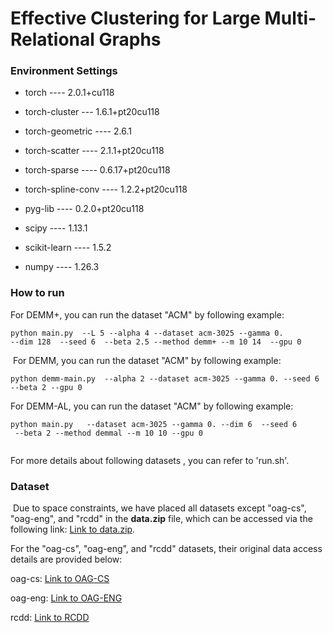 # Effective Clustering for Large Multi-Relational Graphs

### Environment Settings

- torch ---- 2.0.1+cu118

- torch-cluster --- 1.6.1+pt20cu118

- torch-geometric ---- 2.6.1

- torch-scatter ---- 2.1.1+pt20cu118

- torch-sparse ---- 0.6.17+pt20cu118

- torch-spline-conv ---- 1.2.2+pt20cu118

- pyg-lib  ---- 0.2.0+pt20cu118

- scipy  ---- 1.13.1

- scikit-learn ---- 1.5.2

- numpy ---- 1.26.3
  
  

### How to run

For DEMM+, you can run the dataset "ACM" by following example:

```
python main.py  --L 5 --alpha 4 --dataset acm-3025 --gamma 0. 
--dim 128  --seed 6  --beta 2.5 --method demm+ --m 10 14  --gpu 0

```

 For DEMM, you can run the dataset "ACM" by following example:

```
python demm-main.py  --alpha 2 --dataset acm-3025 --gamma 0. --seed 6 
--beta 2 --gpu 0

```

For DEMM-AL, you can run the dataset "ACM" by following example:

```
python main.py   --dataset acm-3025 --gamma 0. --dim 6  --seed 6 
 --beta 2 --method demmal --m 10 10 --gpu 0
 
```

For more details about following datasets , you can refer to 'run.sh'.

### Dataset

 Due to space constraints, we have placed all datasets except "oag-cs", "oag-eng", and "rcdd" in the ​**​data.zip​**​ file, which can be accessed via the following link: [Link to data.zip](https://www.dropbox.com/scl/fi/hs9nt4wnjz5l85pxmr7ke/data.zip?rlkey=7k0cefm468zz8vv7j8vrl7ui8&st=o5z53jv6&dl=0.). 

For the "oag-cs", "oag-eng", and "rcdd" datasets, their original data access details are provided below:

oag-cs: [Link to OAG-CS](https://drive.google.com/file/d/115WygJhRo1DxVLpLzJF-hFCamGc7JY5w/view?usp=drive_link)

oag-eng: [Link to OAG-ENG](https://drive.google.com/file/d/115WygJhRo1DxVLpLzJF-hFCamGc7JY5w/view?usp=drive_link)

rcdd: [Link to RCDD](https://s3.cn-north-1.amazonaws.com.cn/dgl-data/dataset/openhgnn/AliRCD_ICDM.zip)
